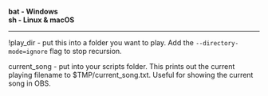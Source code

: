 **bat - Windows**  
**sh - Linux & macOS**

<hr>

!play_dir - put this into a folder you want to play. Add the `--directory-mode=ignore` flag to stop recursion.  

current_song - put into your scripts folder. This prints out the current playing filename to $TMP/current_song.txt. Useful for showing the current song in OBS.  
